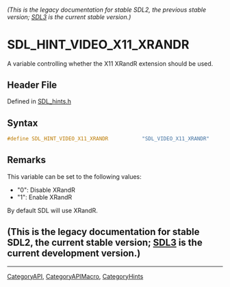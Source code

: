 ###### (This is the legacy documentation for stable SDL2, the previous stable version; [SDL3](https://wiki.libsdl.org/SDL3/) is the current stable version.)
# SDL_HINT_VIDEO_X11_XRANDR

A variable controlling whether the X11 XRandR extension should be used.

## Header File

Defined in [SDL_hints.h](https://github.com/libsdl-org/SDL/blob/SDL2/include/SDL_hints.h)

## Syntax

```c
#define SDL_HINT_VIDEO_X11_XRANDR           "SDL_VIDEO_X11_XRANDR"
```

## Remarks

This variable can be set to the following values:

- "0": Disable XRandR
- "1": Enable XRandR

By default SDL will use XRandR.

## (This is the legacy documentation for stable SDL2, the current stable version; [SDL3](https://wiki.libsdl.org/SDL3/) is the current development version.)



----
[CategoryAPI](CategoryAPI), [CategoryAPIMacro](CategoryAPIMacro), [CategoryHints](CategoryHints)

